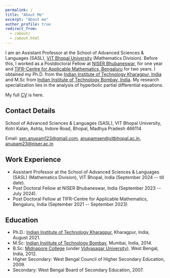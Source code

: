```yaml
---
permalink: /
title: "About Me"
excerpt: "About me"
author_profile: true
redirect_from: 
  - /about/
  - /about.html
---
```


I am an Assistant Professor at the School of Advanced Sciences & Languages (SASL), [VIT Bhopal University](https://vitbhopal.ac.in/) (Mathematics Division). Before this, I worked as a Postdoctoral Fellow at [NISER Bhubaneswar](https://www.niser.ac.in/sms/), for one year and [TIFR-Centre for Applicable Mathematics, Bengaluru](https://www.math.tifrbng.res.in) for two years. I obtained my Ph.D. from the [Indian Institute of Technology Kharagpur, India](https://www.iitkgp.ac.in/) and M.Sc from [Indian Institute of Technology Bombay, India](https://www.iitb.ac.in/). My research specialization lies in the analysis of hyperbolic partial differential equations.


My full [CV](http://anupamsenmath.github.io/files/Anupam_CV.pdf) is here. 

Contact Details
----------------
School of Advanced Sciences & Languages (SASL),
VIT Bhopal University,
Kotri Kalan, Ashta, Indore Road, Bhopal, Madhya Pradesh 466114

Email: sen.anupam123@gmail.com, anupamsen@vitbhopal.ac.in, anupam23@niser.ac.in


Work Experience
----------
* Assistant Professor at the School of Advanced Sciences & Languages (SASL) (Mathematics Division), VIT Bhopal, India (September 2024 -- till date).
* Post Doctoral Fellow at NISER Bhubaneswar, India (September 2023 -- July 2024).
* Post Doctoral Fellow at TIFR-Centre for Applicable Mathematics, Bengaluru, India (September 2021 -- September 2023)
  

Education
---------
* Ph.D.: [Indian Institute of Technology Kharagpur](https://www.iitkgp.ac.in/), Kharagpur, India, August 2021.
* M.Sc: [Indian Institute of Technology Bombay](https://www.iitb.ac.in/), Mumbai, India, 2014.
* B.Sc: [Midnapore College](https://midnaporecollege.ac.in/) (under [Vidyasagar University](http://www.vidyasagar.ac.in/Default.aspx)), West Bengal, India, 2012.
* Higher Secondary:  West Bengal Council of Higher Secondary Education, 2009.
* Secondary: West Bengal Board of Secondary Education, 2007.
  

